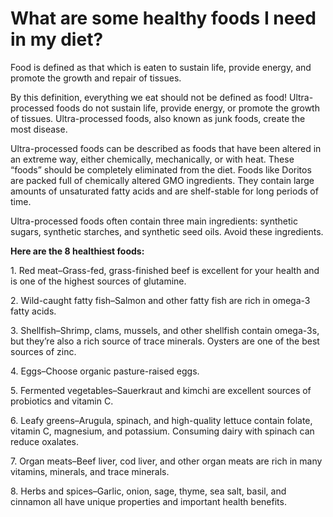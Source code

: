 # What are some healthy foods I need in my diet?

Food is defined as that which is eaten to sustain life, provide energy, and promote the growth and repair of tissues.

By this definition, everything we eat should not be defined as food! Ultra-processed foods do not sustain life, provide energy, or promote the growth of tissues. Ultra-processed foods, also known as junk foods, create the most disease.

Ultra-processed foods can be described as foods that have been altered in an extreme way, either chemically, mechanically, or with heat. These “foods” should be completely eliminated from the diet. Foods like Doritos are packed full of chemically altered GMO ingredients. They contain large amounts of unsaturated fatty acids and are shelf-stable for long periods of time.

Ultra-processed foods often contain three main ingredients: synthetic sugars, synthetic starches, and synthetic seed oils. Avoid these ingredients.

**Here are the 8 healthiest foods:**

1\. Red meat–Grass-fed, grass-finished beef is excellent for your health and is one of the highest sources of glutamine.

2\. Wild-caught fatty fish–Salmon and other fatty fish are rich in omega-3 fatty acids.

3\. Shellfish–Shrimp, clams, mussels, and other shellfish contain omega-3s, but they’re also a rich source of trace minerals. Oysters are one of the best sources of zinc.

4\. Eggs–Choose organic pasture-raised eggs.

5\. Fermented vegetables–Sauerkraut and kimchi are excellent sources of probiotics and vitamin C.

6\. Leafy greens–Arugula, spinach, and high-quality lettuce contain folate, vitamin C, magnesium, and potassium. Consuming dairy with spinach can reduce oxalates.

7\. Organ meats–Beef liver, cod liver, and other organ meats are rich in many vitamins, minerals, and trace minerals.

8\. Herbs and spices–Garlic, onion, sage, thyme, sea salt, basil, and cinnamon all have unique properties and important health benefits.